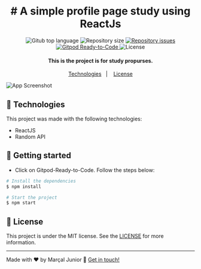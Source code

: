 <h1 align="center"> 
  <br>  
  # A simple profile page study using ReactJs
  </br>
</h1>  
 
<p align="center"> 
  <img alt="Gitub top language" src="https://img.shields.io/github/languages/top/marssaljr/userinterface.svg"> 
 
  <img alt="Repository size" src="https://img.shields.io/github/repo-size/marssaljr/userinterface.svg">  
  </a> 
 
  <a href="https://github.com/marssaljr/userinterface/issues"> 
    <img alt="Repository issues" src="https://img.shields.io/github/issues/marssaljr/userinterface.svg"> 
  </a> 
  
  <a href="https://gitpod.io/#https://github.com/marssaljr/userinterface"> 
    <img src="https://img.shields.io/badge/Gitpod-Ready--to--Code-blue?logo=gitpod" alt="Gitpod Ready-to-Code"/> 
  </a> 
  
  <img alt="License" src="https://img.shields.io/github/license/marssaljr/userinterface.svg"> 
</p> 
 
<h4 align="center"> 
  This is the project is for study propurses. 
</h4> 

<p align="center">
  <a href="#rocket-technologies">Technologies</a>&nbsp;&nbsp;&nbsp;|&nbsp;&nbsp;&nbsp;
  <a href="#memo-license">License</a>
</p>

![App Screenshot](https://imgur.com/fsnWhc2.png) 
  
  
## 🧪 Technologies

This project was made with the following technologies:

- ReactJS 
- Random API 
 
 ## 🚀 Getting started 
  
- Click on Gitpod-Ready-to-Code. 
Follow the steps below: 
```bash
# Install the dependencies
$ npm install

# Start the project
$ npm start
```
 
## :memo: License

This project is under the MIT license. See the [LICENSE](https://github.com/marssaljr/c3po/blob/main/LICENSE) for more information.

---

Made with ♥ by Marçal Junior :wave: [Get in touch!](https://www.linkedin.com/in/marssaljr/) 
